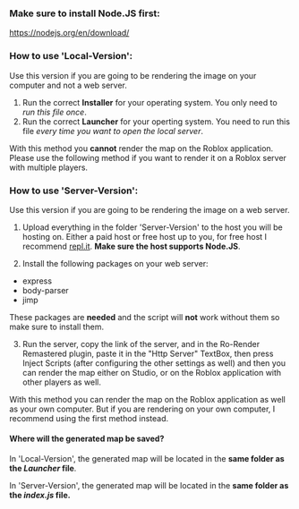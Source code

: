 ### Make sure to install Node.JS first:
https://nodejs.org/en/download/

### How to use 'Local-Version':
Use this version if you are going to be rendering the image on your computer and not a web server.

1) Run the correct **Installer** for your operating system. You only need to *run this file once*.
2) Run the correct **Launcher** for your operting system. You need to run this file *every time you want to open the local server*.

With this method you **cannot** render the map on the Roblox application. Please use the following method if you want to render it on a Roblox server with multiple players.

### How to use 'Server-Version':

Use this version if you are going to be rendering the image on a web server.

1) Upload everything in the folder 'Server-Version' to the host you will be hosting on.
Either a paid host or free host up to you, for free host I recommend [repl.it](https://repl.it/).
**Make sure the host supports Node.JS**.

2) Install the following packages on your web server:

 - express
 - body-parser
 - jimp

These packages are **needed** and the script will **not** work without them so make sure to install them.

3) Run the server, copy the link of the server, and in the Ro-Render Remastered plugin, paste it in the "Http Server" TextBox, then press Inject Scripts (after configuring the other settings as well) and then you can render the map either on Studio, or on the Roblox application with
other players as well.

With this method you can render the map on the Roblox application as well as your own computer.
But if you are rendering on your own computer, I recommend using the first method instead.


#### Where will the generated map be saved?

In 'Local-Version', the generated map will be located in the **same folder as the *Launcher* file**.

In 'Server-Version', the generated map will be located in the **same folder as the *index.js* file.**
